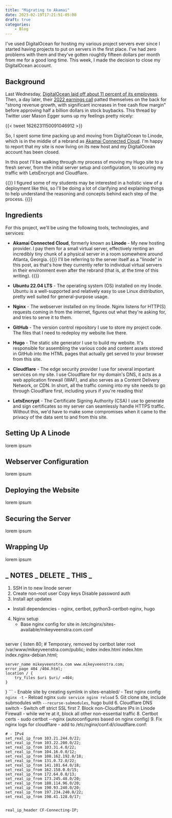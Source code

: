 ```yaml
---
title: "Migrating to Akamai"
date: 2023-02-19T17:21:51-05:00
draft: true
categories: 
    - Blog
---
```


I've used DigitalOcean for hosting my various project servers ever since I started having projects to put on servers in the first place. I've had zero problems with them and they've gotten roughtly fifteen dollars per month from me for a good long time. This week, I made the decision to close my DigitalOcean account.
<!--more-->

## Background

Last Wednesday, [DigitalOcean laid off about 11 percent of its employees](https://www.theregister.com/2023/02/15/digitalocean_layoffs/).  Then, a day later, their [2022 earnings call](https://investors.digitalocean.com/news/news-details/2023/DigitalOcean-Announces-Fourth-Quarter-and-Fiscal-Year-2022-Financial-Results/default.aspx) patted themselves on the back for "strong revenue growth, with significant increases in free cash flow margin" before approving half a billion dollars in stock buybacks. This thread by Twitter user Mason Egger sums up my feelings pretty nicely:


{{< tweet 1626231150091046912 >}}


So, I spent some time packing up and moving from DigitalOcean to Linode, which is in the middle of a rebrand as [Akamai Connected Cloud](https://www.linode.com/blog/linode/a-bold-new-approach-to-the-cloud/). I'm happy to report that my site is now living on its new host and my DigitalOcean account has been closed. 

In this post I'll be walking through my process of moving my Hugo site to a fresh server, from the initial server setup and configuration, to securing my traffic with LetsEncrypt and Cloudflare.

{{<admonition type=question title="What's with the over-explaining?">}}
I figured some of my students may be interested in a holistic view of a deployment like this, so I'll be doing a lot of clarifying and explaining things to help understand the reasoning and concepts behind each step of the process.
{{</admonition>}}

## Ingredients

For this project, we'll be using the following tools, technologies, and services:
- **Akamai Connected Cloud**, formerly known as **Linode** - My new hosting provider. I pay them for a small virtual server, effectively renting an incredibly tiny chunk of a physical server in a room somewhere around Atlanta, Georgia.
{{<admonition type=note title="Akamai? Linode? Which is it?" open=false >}}
I'll be referring to the server itself as a "linode" in this post, as that's how they currently refer to individual virtual servers in their environment even after the rebrand (that is, at the time of this writing).
{{</admonition>}}

- **Ubuntu 22.04 LTS** - The operating system (OS) installed on my linode. Ubuntu is a well-supported and relatively easy to use Linux distribution, pretty well suited for general-purpose usage. 
- **Nginx** - The webserver installed on my linode. Nginx listens for HTTP(S) requests coming in from the internet, figures out what they're asking for, and tries to serve it to them.
- **GitHub** - The version control repository I use to store my project code. The files that I need to redeploy my website live there. 
- **Hugo** - The static site generator I use to build my website. It's responsible for assembling the various code and content assets stored in GitHub into the HTML pages that actually get served to your browser from this site. 
- **Cloudflare** - The edge security provider I use for several important services on my site. I use Cloudflare for my domain's DNS, it acts as a web application firewall (WAF), and also serves as a Content Delivery Network, or CDN. In short, all the traffic coming into my site needs to go through Cloudflare first, including yours if you're reading this!
- **LetsEncrypt** - The Certificate Signing Authority (CSA) I use to generate and sign certificates so my server can seamlessly handle HTTPS traffic. Without this, we'd have to make some compromises when it came to the privacy of the data sent to and from this site. 


## Setting Up A Linode

lorem ipsum

## Webserver Configuration

lorem ipsum

## Deploying the Website

lorem ipsum

## Securing the Server

lorem ipsum

## Wrapping Up

lorem ipsum

## _ NOTES _ DELETE _ THIS _ 

1. SSH in to new linode server
2. Create non-root user
    Copy keys
    Disable password auth
3. Install apt updates 
* Install dependencies - nginx, certbot, python3-certbot-nginx, hugo
4. Nginx setup 
    - Base nginx config for site in /etc/nginx/sites-available/mikeyveenstra.com.conf
        ```
server {
    listen 80; # Temporary, removed by certbot later
    root /var/www/mikeyveenstra.com/public;
    index index.html index.htm index.nginx-debian.html;

    server_name mikeyveenstra.com www.mikeyveenstra.com;
    error_page 404 /404.html;
    location / {
        try_files $uri $uri/ =404;
    }

}
        ```
    - Enable site by creating symlink in sites-enabled/ 
    - Test nginx config `nginx -t` 
    - Reload nginx `sudo service nginx reload` 
5. Git clone site, include submodules with `--recurse-submodules`, hugo build
6. Cloudflare DNS switch 
    - Switch off strict SSL first 
7. Block non-Cloudflare IPs in Linode Firewall
    - while we're at it, block all other non-essential traffic
8. Certbot certs
    - sudo certbot --nginx (autoconfigures based on nginx config)
9. Fix nginx logs for cloudflare 
        - add to /etc/nginx/conf.d/cloudflare.conf: 
```
# - IPv4
set_real_ip_from 103.21.244.0/22;
set_real_ip_from 103.22.200.0/22;
set_real_ip_from 103.31.4.0/22;
set_real_ip_from 104.16.0.0/12;
set_real_ip_from 108.162.192.0/18;
set_real_ip_from 131.0.72.0/22;
set_real_ip_from 141.101.64.0/18;
set_real_ip_from 162.158.0.0/15;
set_real_ip_from 172.64.0.0/13;
set_real_ip_from 173.245.48.0/20;
set_real_ip_from 188.114.96.0/20;
set_real_ip_from 190.93.240.0/20;
set_real_ip_from 197.234.240.0/22;
set_real_ip_from 198.41.128.0/17;


real_ip_header CF-Connecting-IP;
```